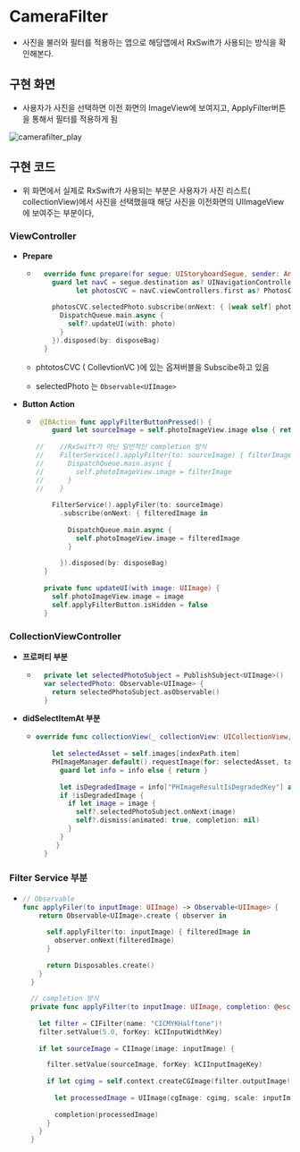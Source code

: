 # CameraFilter

- 사진을 불러와 필터를 적용하는 앱으로 해당앱에서 RxSwift가 사용되는 방식을 확인해본다.



## 구현 화면

- 사용자가 사진을 선택하면 이전 화면의 ImageView에 보여지고, ApplyFilter버튼을 통해서 필터를 적용하게 됨

![camerafilter_play](../image/camerafilter_play.gif)

## 구현 코드

- 위 화면에서 실제로 RxSwift가 사용되는 부분은 사용자가 사진 리스트( collectionView)에서 사진을 선택했을때 해당 사진을 이전화면의 UIImageView에 보여주는 부분이다,

### ViewController 

- **Prepare**

  - ```swift
      override func prepare(for segue: UIStoryboardSegue, sender: Any?) {
        guard let navC = segue.destination as? UINavigationController,
              let photosCVC = navC.viewControllers.first as? PhotosCollectionViewController else { fatalError("sefue Destination is not found") }
        
        photosCVC.selectedPhoto.subscribe(onNext: { [weak self] photo in  // subscribe!
          DispatchQueue.main.async {
            self?.updateUI(with: photo)
          }
        }).disposed(by: disposeBag)
      }
    ```

  - phtotosCVC ( CollevtionVC )에 있는 옵져버블을 Subscibe하고 있음

  - selectedPhoto 는 `Observable<UIImage>` 

- **Button Action**

  - ```swift
     @IBAction func applyFilterButtonPressed() {
        guard let sourceImage = self.photoImageView.image else { return }
        
    //    //RxSwift가 아닌 일반적인 completion 방식
    //    FilterService().applyFilter(to: sourceImage) { filterImage in
    //      DispatchQueue.main.async {
    //        self.photoImageView.image = filterImage
    //      }
    //    }
        
        FilterService().applyFiler(to: sourceImage)
          .subscribe(onNext: { filteredImage in
            
            DispatchQueue.main.async {
              self.photoImageView.image = filteredImage
            }
            
          }).disposed(by: disposeBag)
      }
      
      private func updateUI(with image: UIImage) {
        self.photoImageView.image = image
        self.applyFilterButton.isHidden = false
      }
    ```

### CollectionViewController 

- **프로퍼티 부분**

  - ```swift
      private let selectedPhotoSubject = PublishSubject<UIImage>()
      var selectedPhoto: Observable<UIImage> {
        return selectedPhotoSubject.asObservable()
      }
    ```

- **didSelectItemAt 부분**

  - ```swift
    override func collectionView(_ collectionView: UICollectionView, didSelectItemAt indexPath: IndexPath) {
        
        let selectedAsset = self.images[indexPath.item]
        PHImageManager.default().requestImage(for: selectedAsset, targetSize: CGSize(width: 300, height: 300), contentMode: .aspectFit, options: nil) { [ weak self ] image, info in
          guard let info = info else { return }
          
          let isDegradedImage = info["PHImageResultIsDegradedKey"] as! Bool
          if !isDegradedImage {
            if let image = image {
              self?.selectedPhotoSubject.onNext(image)				// subject로 image 전달
              self?.dismiss(animated: true, completion: nil)
            }
          }
         }
      }
    ```

### Filter Service 부분

- ```swift
  // Observable
  func applyFiler(to inputImage: UIImage) -> Observable<UIImage> {
      return Observable<UIImage>.create { observer in
        
        self.applyFilter(to: inputImage) { filteredImage in
          observer.onNext(filteredImage)
        }
        
        return Disposables.create()
      }
    }
    
  	// completion 방식
    private func applyFilter(to inputImage: UIImage, completion: @escaping ((UIImage)->())) {
      
      let filter = CIFilter(name: "CICMYKHalftone")!
      filter.setValue(5.0, forKey: kCIInputWidthKey)
      
      if let sourceImage = CIImage(image: inputImage) {
  
        filter.setValue(sourceImage, forKey: kCIInputImageKey)
        
        if let cgimg = self.context.createCGImage(filter.outputImage!, from: filter.outputImage!.extent) {
            
          let processedImage = UIImage(cgImage: cgimg, scale: inputImage.scale, orientation: inputImage.imageOrientation)
          
          completion(processedImage)
        }
      }
    }
  ```